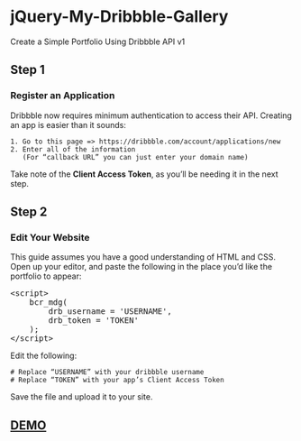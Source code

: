 # jQuery-My-Dribbble-Gallery
Create a Simple Portfolio Using Dribbble API v1

<h2>Step 1</h2>
<h3>Register an Application</h3>

Dribbble now requires minimum authentication to access their API. Creating an app is easier than it sounds:

    1. Go to this page => https://dribbble.com/account/applications/new
    2. Enter all of the information
       (For “callback URL” you can just enter your domain name)

Take note of the <strong>Client Access Token</strong>, as you’ll be needing it in the next step.
<h2>Step 2</h2>
<h3>Edit Your Website</h3>

This guide assumes you have a good understanding of HTML and CSS. Open up your editor, and paste the following in the place you’d like the portfolio to appear:
<pre>&lt;script&gt;
    bcr_mdg(
        drb_username = 'USERNAME',
        drb_token = 'TOKEN'
    );
&lt;/script&gt;</pre>
Edit the following:

    # Replace “USERNAME” with your dribbble username
    # Replace “TOKEN” with your app’s Client Access Token

Save the file and upload it to your site.
<p><h2><a href="http://ibacor.com/demo/jquery-my-dribbble-gallery" target="_BLANK">DEMO</a></h2></p>
